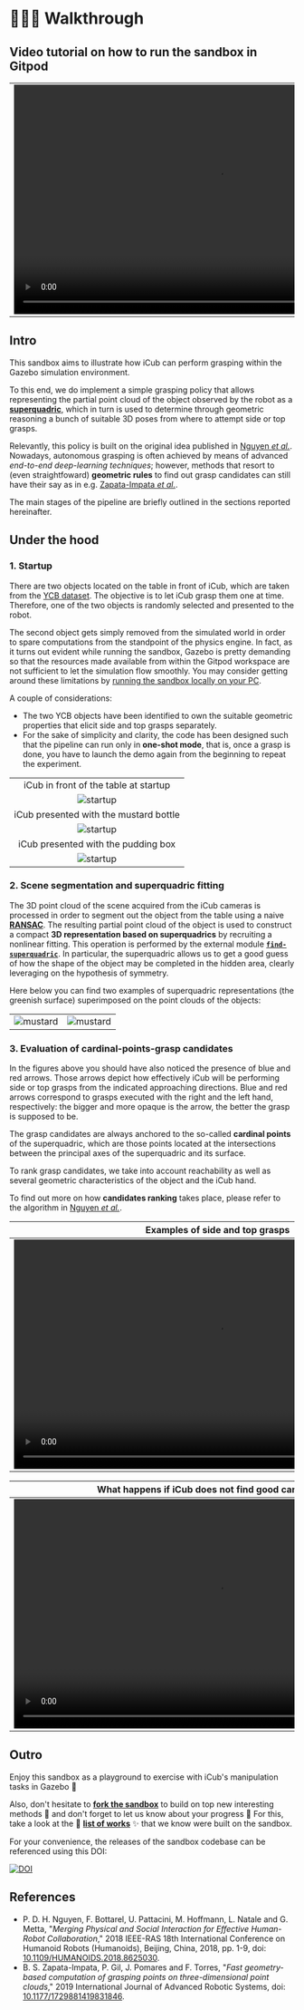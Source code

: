 🚶🏻‍♂️ Walkthrough
==============

## Video tutorial on how to run the sandbox in Gitpod

| |
| :---: |
| <video controls width="720" height="405" controls> <source type="video/mp4" src="./assets/videos/gitpod.mp4#t=00:00:01"> </video> |

## Intro
This sandbox aims to illustrate how iCub can perform grasping within the Gazebo simulation environment.

To this end, we do implement a simple grasping policy that allows representing the partial point cloud
of the object observed by the robot as a [**superquadric**][1], which in turn is used to determine
through geometric reasoning a bunch of suitable 3D poses from where to attempt side or top grasps.

Relevantly, this policy is built on the original idea published in [Nguyen _et al._](#references). Nowadays,
autonomous grasping is often achieved by means of advanced _end-to-end deep-learning techniques_;
however, methods that resort to (even straightfoward) **geometric rules** to find out grasp candidates
can still have their say as in e.g. [Zapata-Impata _et al._](#references).

The main stages of the pipeline are briefly outlined in the sections reported hereinafter.

## Under the hood

### 1. Startup
There are two objects located on the table in front of iCub, which are taken from the [YCB dataset][4].
The objective is to let iCub grasp them one at time. Therefore, one of the two objects is randomly
selected and presented to the robot.

The second object gets simply removed from the simulated world in order to spare computations from the
standpoint of the physics engine. In fact, as it turns out evident while running the sandbox, Gazebo is
pretty demanding so that the resources made available from within the Gitpod workspace are not sufficient
to let the simulation flow smoothly. You may consider getting around these limitations by [running the
sandbox locally on your PC][5].

A couple of considerations:
- The two YCB objects have been identified to own the suitable geometric properties that elicit side and top grasps separately.
- For the sake of simplicity and clarity, the code has been designed such that the pipeline can run only in **one-shot mode**,
  that is, once a grasp is done, you have to launch the demo again from the beginning to repeat the experiment.

| |
| :---: |
| iCub in front of the table at startup |
| ![startup](./assets/pics/startup.png) |
| iCub presented with the mustard bottle |
| ![startup](./assets/pics/startup-mustard.png) |
| iCub presented with the pudding box |
| ![startup](./assets/pics/startup-pudding.png) |

### 2. Scene segmentation and superquadric fitting
The 3D point cloud of the scene acquired from the iCub cameras is processed in order to segment out the
object from the table using a naive [**RANSAC**][6]. The resulting partial point cloud of the object is used
to construct a compact **3D representation based on superquadrics** by recruiting a nonlinear fitting.
This operation is performed by the external module [**`find-superquadric`**][7]. In particular, the
superquadric allows us to get a good guess of how the shape of the object may be completed in the hidden
area, clearly leveraging on the hypothesis of symmetry.

Here below you can find two examples of superquadric representations (the greenish surface) superimposed
on the point clouds of the objects:

| | |
| :---: | :---: |
| ![mustard](./assets/pics/mustard.png) | ![mustard](./assets/pics/pudding.png) |

### 3. Evaluation of cardinal-points-grasp candidates 
In the figures above you should have also noticed the presence of blue and red arrows. Those arrows depict
how effectively iCub will be performing side or top grasps from the indicated approaching directions.
Blue and red arrows correspond to grasps executed with the right and the left hand, respectively:
the bigger and more opaque is the arrow, the better the grasp is supposed to be.

The grasp candidates are always anchored to the so-called **cardinal points** of the superquadric, which are
those points located at the intersections between the principal axes of the superquadric and its surface.

To rank grasp candidates, we take into account reachability as well as several geometric characteristics of
the object and the iCub hand.

To find out more on how **candidates ranking** takes place, please refer to the algorithm in [Nguyen _et al._](#references).

| Examples of side and top grasps |
| :---: |
| <video controls autoplay loop width="720" height="405" controls> <source type="video/mp4" src="./assets/videos/collection.mp4"> </video> |

|  What happens if iCub does not find good candidates ❔ |
| :---: |
| <video controls width="720" height="405" controls> <source type="video/mp4" src="./assets/videos/shrug.mp4"> </video> |

## Outro
Enjoy this sandbox as a playground to exercise with iCub's manipulation tasks in Gazebo 🤖

Also, don't hesitate to [**fork the sandbox**][8] to build on top new interesting methods 🧪
and don't forget to let us know about your progress 📢 For this, take a look at the 📃
[**list of works**][9] ✨ that we know were built on the sandbox.

For your convenience, the releases of the sandbox codebase can be referenced using this DOI:

[![DOI](https://zenodo.org/badge/283310078.svg)](https://zenodo.org/badge/latestdoi/283310078)

## References
- P. D. H. Nguyen, F. Bottarel, U. Pattacini, M. Hoffmann, L. Natale and G. Metta, "_Merging Physical and Social Interaction for Effective Human-Robot Collaboration_," 2018 IEEE-RAS 18th International Conference on Humanoid Robots (Humanoids), Beijing, China, 2018, pp. 1-9, doi: [10.1109/HUMANOIDS.2018.8625030][2].
- B. S. Zapata-Impata, P. Gil, J. Pomares and F. Torres, "_Fast geometry-based computation of grasping points on three-dimensional point clouds_," 2019 International Journal of Advanced Robotic Systems, doi: [10.1177/1729881419831846][3].

[1]: https://en.wikipedia.org/wiki/Superquadrics
[2]: https://doi.org/10.1109/HUMANOIDS.2018.8625030
[3]: https://doi.org/10.1177/1729881419831846
[4]: https://www.ycbbenchmarks.com/object-models
[5]: https://github.com/robotology/icub-gazebo-grasping-sandbox/blob/master/dockerfiles/README.md
[6]: https://it.wikipedia.org/wiki/RANSAC
[7]: https://github.com/robotology/find-superquadric
[8]: https://github.com/robotology/icub-gazebo-grasping-sandbox
[9]: ./building-on-sandbox.md
